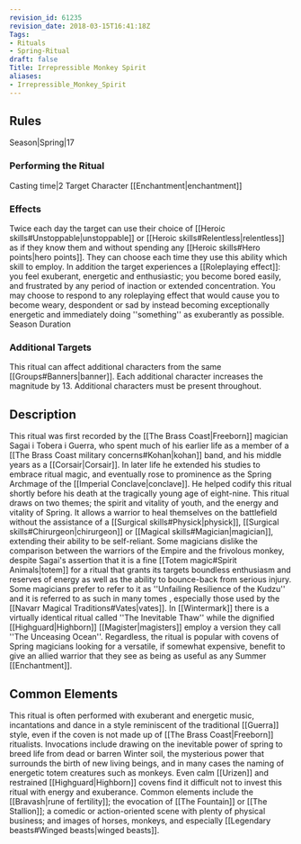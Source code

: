 ```yaml
---
revision_id: 61235
revision_date: 2018-03-15T16:41:18Z
Tags:
- Rituals
- Spring-Ritual
draft: false
Title: Irrepressible Monkey Spirit
aliases:
- Irrepressible_Monkey_Spirit
---
```

## Rules
Season|Spring|17
### Performing the Ritual
Casting time|2 Target Character
[[Enchantment|enchantment]] 
### Effects
Twice each day the target can use their choice of [[Heroic skills#Unstoppable|unstoppable]] or [[Heroic skills#Relentless|relentless]] as if they know them and without spending any [[Heroic skills#Hero points|hero points]]. They can choose each time they use this ability which skill to employ. 
In addition the target experiences a [[Roleplaying effect]]: you feel exuberant, energetic and enthusiastic; you become bored easily, and frustrated by any period of inaction or extended concentration. You may choose to respond to any roleplaying effect that would cause you to become weary, despondent or sad by instead becoming exceptionally energetic and immediately doing ''something'' as exuberantly as possible.
Season Duration
### Additional Targets
This ritual can affect additional characters from the same [[Groups#Banners|banner]]. Each additional character increases the magnitude by 13. Additional characters must be present throughout.
## Description
This ritual was first recorded by the [[The Brass Coast|Freeborn]] magician Sagai i Tobera i Guerra, who spent much of his earlier life as a member of a [[The Brass Coast military concerns#Kohan|kohan]] band, and his middle years as a [[Corsair|Corsair]]. In later life he extended his studies to embrace ritual magic, and eventually rose to prominence as the Spring Archmage of the [[Imperial Conclave|conclave]]. He helped codify this ritual shortly before his death at the tragically young age of eight-nine.
This ritual draws on two themes; the spirit and vitality of youth, and the energy and vitality of Spring. It allows a warrior to heal themselves on the battlefield without the assistance of a [[Surgical skills#Physick|physick]], [[Surgical skills#Chirurgeon|chirurgeon]] or [[Magical skills#Magician|magician]], extending their ability to be self-reliant.
Some magicians dislike the comparison between the warriors of the Empire and the frivolous monkey, despite Sagai's assertion that it is a fine [[Totem magic#Spirit Animals|totem]] for a ritual that grants its targets boundless enthusiasm and reserves of energy as well as the ability to bounce-back from serious injury. Some magicians prefer to refer to it as ''Unfailing Resilience of the Kudzu'' and it is referred to as such in many tomes , especially those used by the [[Navarr Magical Traditions#Vates|vates]]. In [[Wintermark]] there is a virtually identical ritual called ''The Inevitable Thaw'' while the dignified [[Highguard|Highborn]] [[Magister|magisters]] employ a version they call ''The Unceasing Ocean''.
Regardless, the ritual is popular with covens of Spring magicians looking for a versatile, if somewhat expensive, benefit to give an allied warrior that they see as being as useful as any Summer [[Enchantment]].
## Common Elements
This ritual is often performed with exuberant and energetic music, incantations and dance in a style reminiscent of the traditional [[Guerra]] style, even if the coven is not made up of [[The Brass Coast|Freeborn]] ritualists. Invocations include drawing on the inevitable power of spring to breed life from dead or barren Winter soil, the mysterious power that surrounds the birth of new living beings, and in many cases the naming of energetic totem creatures such as monkeys. Even calm [[Urizen]] and restrained [[Highguard|Highborn]] covens find it difficult not to invest this ritual with energy and exuberance.
Common elements include the [[Bravash|rune of fertility]]; the evocation of [[The Fountain]] or [[The Stallion]]; a comedic or action-oriented scene with plenty of physical business; and images of horses, monkeys, and especially [[Legendary beasts#Winged beasts|winged beasts]].